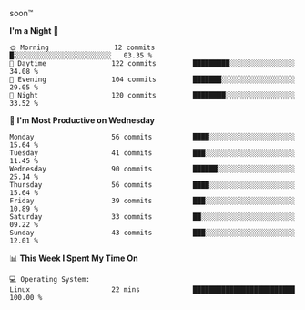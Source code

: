 soon™️

<!--START_SECTION:waka-->
**I'm a Night 🦉** 

```text
🌞 Morning                12 commits          █░░░░░░░░░░░░░░░░░░░░░░░░   03.35 % 
🌆 Daytime                122 commits         █████████░░░░░░░░░░░░░░░░   34.08 % 
🌃 Evening                104 commits         ███████░░░░░░░░░░░░░░░░░░   29.05 % 
🌙 Night                  120 commits         ████████░░░░░░░░░░░░░░░░░   33.52 % 
```
📅 **I'm Most Productive on Wednesday** 

```text
Monday                   56 commits          ████░░░░░░░░░░░░░░░░░░░░░   15.64 % 
Tuesday                  41 commits          ███░░░░░░░░░░░░░░░░░░░░░░   11.45 % 
Wednesday                90 commits          ██████░░░░░░░░░░░░░░░░░░░   25.14 % 
Thursday                 56 commits          ████░░░░░░░░░░░░░░░░░░░░░   15.64 % 
Friday                   39 commits          ███░░░░░░░░░░░░░░░░░░░░░░   10.89 % 
Saturday                 33 commits          ██░░░░░░░░░░░░░░░░░░░░░░░   09.22 % 
Sunday                   43 commits          ███░░░░░░░░░░░░░░░░░░░░░░   12.01 % 
```


📊 **This Week I Spent My Time On** 

```text
💻 Operating System: 
Linux                    22 mins             █████████████████████████   100.00 % 
```


<!--END_SECTION:waka-->
